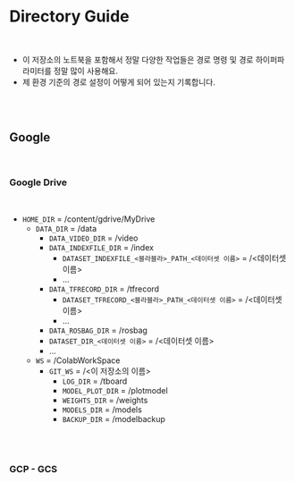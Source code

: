 # Directory Guide

<br>

- 이 저장소의 노트북을 포함해서 정말 다양한 작업들은 경로 명령 및 경로 하이퍼파라미터를 정말 많이 사용해요.
- 제 환경 기준의 경로 설정이 어떻게 되어 있는지 기록합니다.

<br><br>

## Google

<br>

### Google Drive

<br>

- ```HOME_DIR``` = /content/gdrive/MyDrive
  - ```DATA_DIR``` = /data
    - ```DATA_VIDEO_DIR``` = /video
    - ```DATA_INDEXFILE_DIR``` = /index
      - ```DATASET_INDEXFILE_<블라블라>_PATH_<데이터셋 이름>``` = /<데이터셋 이름>
      - ...
    - ```DATA_TFRECORD_DIR``` = /tfrecord
      - ```DATASET_TFRECORD_<블라블라>_PATH_<데이터셋 이름>``` = /<데이터셋 이름>
      - ...
    - ```DATA_ROSBAG_DIR``` = /rosbag
    - ```DATASET_DIR_<데이터셋 이름>``` = /<데이터셋 이름>
    - ...
  - ```WS``` = /ColabWorkSpace
    - ```GIT_WS``` = /<이 저장소의 이름>
      - ```LOG_DIR``` = /tboard
      - ```MODEL_PLOT_DIR``` = /plotmodel
      - ```WEIGHTS_DIR``` = /weights
      - ```MODELS_DIR``` = /models
      - ```BACKUP_DIR``` = /modelbackup

<br><br>

### GCP - GCS

<br>



<br><br>
